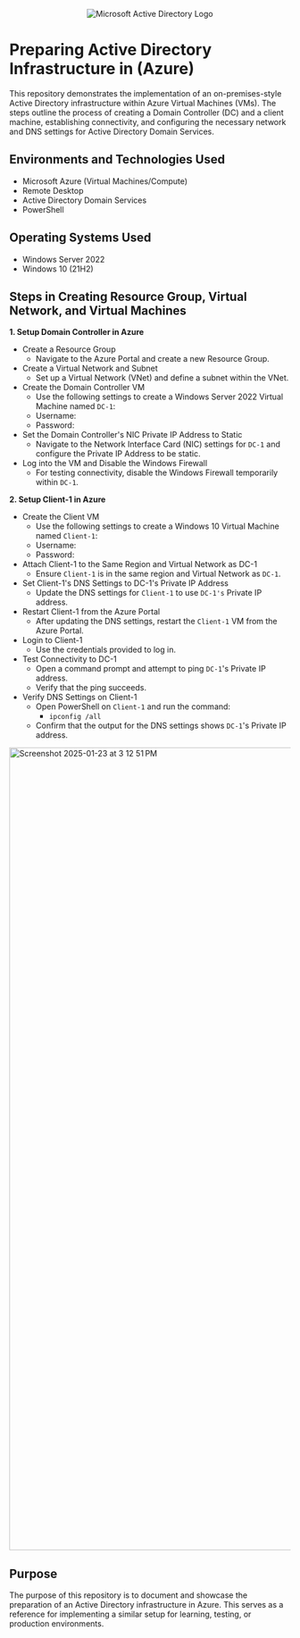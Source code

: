 <p align="center">
<img src="https://i.imgur.com/pU5A58S.png" alt="Microsoft Active Directory Logo"/>
</p>

<h1>Preparing Active Directory Infrastructure in (Azure)</h1>
This repository demonstrates the implementation of an on-premises-style Active Directory infrastructure within Azure Virtual Machines (VMs). The steps outline the process of creating a Domain Controller (DC) and a client machine, establishing connectivity, and configuring the necessary network and DNS settings for Active Directory Domain Services.<br />


<h2>Environments and Technologies Used</h2>

- Microsoft Azure (Virtual Machines/Compute)
- Remote Desktop
- Active Directory Domain Services
- PowerShell

<h2>Operating Systems Used </h2>

- Windows Server 2022
- Windows 10 (21H2)

<h2>Steps in Creating Resource Group, Virtual Network, and Virtual Machines</h2>

**1. Setup Domain Controller in Azure**

- Create a Resource Group
  - Navigate to the Azure Portal and create a new Resource Group.
- Create a Virtual Network and Subnet
  - Set up a Virtual Network (VNet) and define a subnet within the VNet.
- Create the Domain Controller VM
  - Use the following settings to create a Windows Server 2022 Virtual Machine named `DC-1`:
  - Username: 
  - Password: 
- Set the Domain Controller's NIC Private IP Address to Static
  - Navigate to the Network Interface Card (NIC) settings for `DC-1` and configure the Private IP Address to be static.
- Log into the VM and Disable the Windows Firewall
  - For testing connectivity, disable the Windows Firewall temporarily within `DC-1`.

**2. Setup Client-1 in Azure**

- Create the Client VM
  - Use the following settings to create a Windows 10 Virtual Machine named `Client-1`:
  - Username: 
  - Password: 
- Attach Client-1 to the Same Region and Virtual Network as DC-1
  - Ensure `Client-1` is in the same region and Virtual Network as `DC-1`.
- Set Client-1's DNS Settings to DC-1's Private IP Address
  - Update the DNS settings for `Client-1` to use `DC-1's` Private IP address.
- Restart Client-1 from the Azure Portal
  - After updating the DNS settings, restart the `Client-1` VM from the Azure Portal.
- Login to Client-1
  - Use the credentials provided to log in.
- Test Connectivity to DC-1
  - Open a command prompt and attempt to ping `DC-1`'s Private IP address.
  - Verify that the ping succeeds.
- Verify DNS Settings on Client-1
  - Open PowerShell on `Client-1` and run the command:
    - `ipconfig /all`
  - Confirm that the output for the DNS settings shows `DC-1`'s Private IP address.

<img width="1438" alt="Screenshot 2025-01-23 at 3 12 51 PM" src="https://github.com/user-attachments/assets/1137ed60-e6ba-4ea2-84b8-e19e9e0271d8" />

<h2>Purpose</h2>
The purpose of this repository is to document and showcase the preparation of an Active Directory infrastructure in Azure. This serves as a reference for implementing a similar setup for learning, testing, or production environments.


